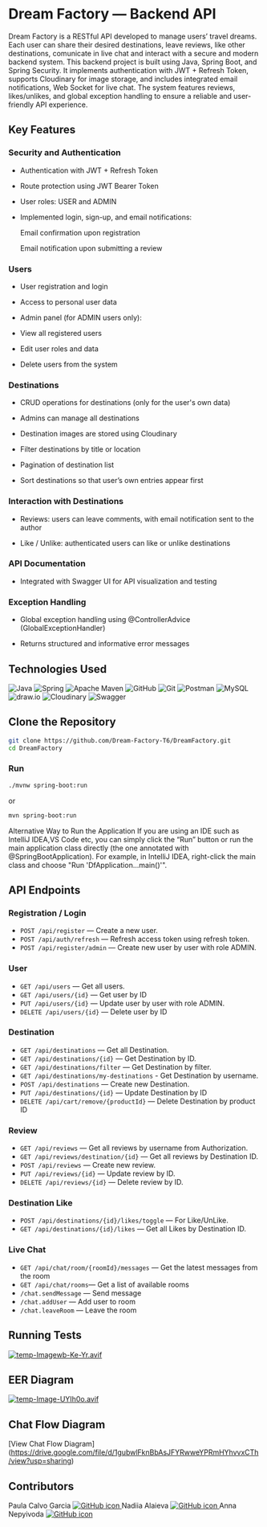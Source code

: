 # Dream Factory — Backend API

Dream Factory is a RESTful API developed to manage users’ travel dreams. Each user can share their desired destinations, leave reviews, like other destinations, comunicate in live chat and interact with a secure and modern backend system.
This backend project is built using Java, Spring Boot, and Spring Security. It implements authentication with JWT + Refresh Token, supports Cloudinary for image storage, and includes integrated email notifications, Web Socket for live chat.
The system features reviews, likes/unlikes, and global exception handling to ensure a reliable and user-friendly API experience.

## Key Features

### Security and Authentication
- Authentication with JWT + Refresh Token

- Route protection using JWT Bearer Token

- User roles: USER and ADMIN

- Implemented login, sign-up, and email notifications:

    Email confirmation upon registration

    Email notification upon submitting a review

### Users
- User registration and login

- Access to personal user data

- Admin panel (for ADMIN users only):

- View all registered users

- Edit user roles and data

- Delete users from the system

### Destinations
- CRUD operations for destinations (only for the user's own data)

- Admins can manage all destinations

- Destination images are stored using Cloudinary

- Filter destinations by title or location

- Pagination of destination list

- Sort destinations so that user’s own entries appear first

### Interaction with Destinations
- Reviews: users can leave comments, with email notification sent to the author

- Like / Unlike: authenticated users can like or unlike destinations

### API Documentation
- Integrated with Swagger UI for API visualization and testing

### Exception Handling
- Global exception handling using @ControllerAdvice (GlobalExceptionHandler)

- Returns structured and informative error messages

## Technologies Used

![Java](https://img.shields.io/badge/java-%23ED8B00.svg?style=for-the-badge&logo=openjdk&logoColor=white)
![Spring](https://img.shields.io/badge/spring-%236DB33F.svg?style=for-the-badge&logo=spring&logoColor=white)
![Apache Maven](https://img.shields.io/badge/Apache%20Maven-C71A36?style=for-the-badge&logo=Apache%20Maven&logoColor=white)
![GitHub](https://img.shields.io/badge/github-%23121011.svg?style=for-the-badge&logo=github&logoColor=white)
![Git](https://img.shields.io/badge/git-%23F05033.svg?style=for-the-badge&logo=git&logoColor=white)
![Postman](https://img.shields.io/badge/Postman-FF6C37?style=for-the-badge&logo=postman&logoColor=white)
![MySQL](https://img.shields.io/badge/MySQL-4479A1?style=for-the-badge&logo=mysql&logoColor=white)
![draw.io](https://img.shields.io/badge/draw.io-F08705?style=for-the-badge&logo=diagramsdotnet&logoColor=white)
![Cloudinary](https://img.shields.io/badge/cloudinary-3448C5?style=for-the-badge&logo=cloudinary&logoColor=white)
![Swagger](https://img.shields.io/badge/swagger-%2385EA2D.svg?style=for-the-badge&logo=swagger&logoColor=black)

## Clone the Repository

```bash
git clone https://github.com/Dream-Factory-T6/DreamFactory.git
cd DreamFactory
```
### Run

```bash
./mvnw spring-boot:run
```
or
```bash
mvn spring-boot:run
```
Alternative Way to Run the Application
If you are using an IDE such as IntelliJ IDEA,VS Code etc, you can simply click the “Run” button or run the main application class directly (the one annotated with @SpringBootApplication).
For example, in IntelliJ IDEA, right-click the main class and choose "Run 'DfApplication...main()'".

## API Endpoints

### Registration / Login

- `POST /api/register` — Create a new user.
- `POST /api/auth/refresh` — Refresh access token using refresh token.
- `POST /api/register/admin` — Create new user by user with role ADMIN.

### User

- `GET /api/users` — Get all users.
- `GET /api/users/{id}` — Get user by ID
- `PUT /api/users/{id}` — Update user by user with role ADMIN.
- `DELETE /api/users/{id}` — Delete user by ID

### Destination

- `GET /api/destinations` — Get all Destination.
- `GET /api/destinations/{id}` — Get Destination by ID.
- `GET /api/destinations/filter` — Get Destination by filter.
- `GET /api/destinations/my-destinations` - Get Destination by username.
- `POST /api/destinations` — Create new Destination.
- `PUT /api/destinations/{id}` — Update Destination by ID
- `DELETE /api/cart/remove/{productId}` — Delete Destination by product ID

### Review

- `GET /api/reviews` — Get all reviews by username from Authorization.
- `GET /api/reviews/destination/{id}` — Get all reviews by Destination ID.
- `POST /api/reviews` — Create new review.
- `PUT /api/reviews/{id}` — Update review by ID.
- `DELETE /api/reviews/{id}` — Delete review by ID.

### Destination Like

- `POST /api/destinations/{id}/likes/toggle` — For Like/UnLike.
- `GET /api/destinations/{id}/likes` — Get all Likes by Destination ID.

### Live Chat

 - `GET /api/chat/room/{roomId}/messages` — Get the latest messages from the room
 - `GET /api/chat/rooms`— Get a list of available rooms
 - `/chat.sendMessage` — Send message
 - `/chat.addUser` — Add user to room
 - `/chat.leaveRoom` — Leave the room

## Running Tests

[![temp-Imagewb-Ke-Yr.avif](https://i.postimg.cc/MpDJq4SX/temp-Imagewb-Ke-Yr.avif)](https://postimg.cc/QFHyqfVr)

## EER Diagram

[![temp-Image-UYIh0o.avif](https://i.postimg.cc/nLG4d4By/temp-Image-UYIh0o.avif)](https://postimg.cc/Y4jL0mXR)

## Chat Flow Diagram

[View Chat Flow Diagram] (https://drive.google.com/file/d/1gubwlFknBbAsJFYRwweYPRmHYhvvxCTh/view?usp=sharing)

## Contributors
Paula Calvo Garcia
    <a href="https://github.com/PCalvoGarcia">
        <picture>
            <source srcset="https://img.icons8.com/ios-glyphs/30/ffffff/github.png" media="(prefers-color-scheme: dark)">
            <source srcset="https://img.icons8.com/ios-glyphs/30/000000/github.png" media="(prefers-color-scheme: light)">
            <img src="https://img.icons8.com/ios-glyphs/30/000000/github.png" alt="GitHub icon"/>
        </picture>
    </a>
Nadiia Alaieva
    <a href="https://github.com/tizzifona">
        <picture>
            <source srcset="https://img.icons8.com/ios-glyphs/30/ffffff/github.png" media="(prefers-color-scheme: dark)">
            <source srcset="https://img.icons8.com/ios-glyphs/30/000000/github.png" media="(prefers-color-scheme: light)">
            <img src="https://img.icons8.com/ios-glyphs/30/000000/github.png" alt="GitHub icon"/>
        </picture>
    </a>
Anna Nepyivoda
    <a href="https://github.com/NepyAnna">
        <picture>
            <source srcset="https://img.icons8.com/ios-glyphs/30/ffffff/github.png" media="(prefers-color-scheme: dark)">
            <source srcset="https://img.icons8.com/ios-glyphs/30/000000/github.png" media="(prefers-color-scheme: light)">
            <img src="https://img.icons8.com/ios-glyphs/30/000000/github.png" alt="GitHub icon"/>
        </picture>
    </a>
